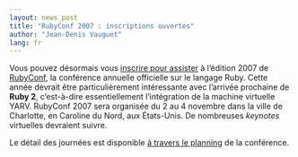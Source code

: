 ```yaml
---
layout: news_post
title: "RubyConf 2007 : inscriptions ouvertes"
author: "Jean-Denis Vauguet"
lang: fr
---
```


Vous pouvez désormais vous [inscrire pour assister][1] à l’édition 2007
de [RubyConf][2], la conférence annuelle officielle sur le langage Ruby.
Cette année devrait être particulièrement intéressante avec l’arrivée
prochaine de **Ruby 2**, c’est-à-dire essentiellement l’intégration de
la machine virtuelle YARV. RubyConf 2007 sera organisée du 2 au 4
novembre dans la ville de Charlotte, en Caroline du Nord, aux
États-Unis. De nombreuses *keynotes* virtuelles devraient suivre.

Le détail des journées est disponible [à travers le planning][3] de la
conférence.



[1]: http://www.regonline.com/rubyconf2007
[2]: http://rubyconf.org/
[3]: http://www.rubyconf.org/agenda.html
